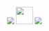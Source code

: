 <img src="https://img.icons8.com/color/48/000000/nodejs.png"/> <img src="https://cdn.jsdelivr.net/gh/devicons/devicon/icons/vuejs/vuejs-original.svg" width="40"/> <img src="https://img.icons8.com/color/48/000000/javascript--v1.png"/>

